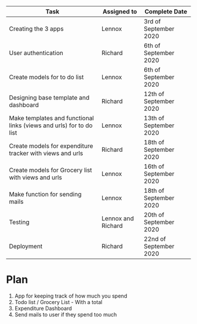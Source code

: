 | Task  | Assigned to  |  Complete Date |
|-------|--------------|----------------|
|   Creating the 3 apps    |       Lennox       |       3rd of September 2020         | 
|   User authentication    |       Richard       |        6th of September 2020        |   
|   Create models for to do list    | Lennox             |       6th of September 2020         |
| Designing base template and dashboard | Richard | 12th of September 2020 |
| Make templates and functional links (views and urls) for to do list | Lennox | 13th of September 2020 |
| Create models for expenditure tracker with views and urls | Richard | 18th of September 2020 |
| Create models for Grocery list with views and urls | Lennox | 16th of September 2020|
| Make function for sending mails | Lennox | 18th of September 2020|
| Testing | Lennox and Richard | 20th of September 2020 |
| Deployment | Richard | 22nd of September 2020|

Plan
====

1. App for keeping track of how much you spend
2. Todo list / Grocery List - With a total 
3. Expenditure Dashboard 
4. Send mails to user if they spend too much
